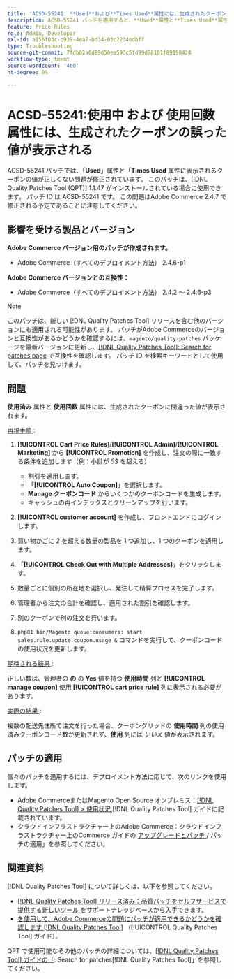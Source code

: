 ```yaml
---
title: 'ACSD-55241: **Used**および**Times Used**属性には、生成されたクーポンの誤った値が表示される'
description: ACSD-55241 パッチを適用すると、**Used**属性と**Times Used**属性で生成されたクーポンの値が正しく表示されないAdobe Commerceの問題が修正されます
feature: Price Rules
role: Admin, Developer
exl-id: a156f03c-c939-4ea7-bd34-03c2234edbff
type: Troubleshooting
source-git-commit: 7fdb02a6d89d50ea593c5fd99d78101f89198424
workflow-type: tm+mt
source-wordcount: '460'
ht-degree: 0%

---
```


# ACSD-55241:**使用中** および **使用回数** 属性には、生成されたクーポンの誤った値が表示される

ACSD-55241 パッチでは、「**Used**」属性と「**Times Used** 属性に表示されるクーポンの値が正しくない問題が修正されています。 このパッチは、[!DNL Quality Patches Tool (QPT)] 1.1.47 がインストールされている場合に使用できます。 パッチ ID は ACSD-55241 です。 この問題はAdobe Commerce 2.4.7 で修正される予定であることに注意してください。

## 影響を受ける製品とバージョン

**Adobe Commerce バージョン用のパッチが作成されます。**

* Adobe Commerce（すべてのデプロイメント方法） 2.4.6-p1

**Adobe Commerce バージョンとの互換性：**

* Adobe Commerce（すべてのデプロイメント方法） 2.4.2 ～ 2.4.6-p3

>[!NOTE]
>
>このパッチは、新しい [!DNL Quality Patches Tool] リリースを含む他のバージョンにも適用される可能性があります。 パッチがAdobe Commerceのバージョンと互換性があるかどうかを確認するには、`magento/quality-patches` パッケージを最新バージョンに更新し、[[!DNL Quality Patches Tool]: Search for patches page](https://experienceleague.adobe.com/tools/commerce-quality-patches/index.html) で互換性を確認します。 パッチ ID を検索キーワードとして使用して、パッチを見つけます。

## 問題

**使用済み** 属性と **使用回数** 属性には、生成されたクーポンに間違った値が表示されます。

<u> 再現手順 </u>:

1. **[!UICONTROL Cart Price Rules]**/**[!UICONTROL Admin]**/**[!UICONTROL Marketing]** から **[!UICONTROL Promotion]** を作成し、注文の際に一致する条件を追加します（例：小計が *5$* を超える）

   * 割引を適用します。
   * 「**[!UICONTROL Auto Coupon]**」を選択します。
   * **Manage クーポンコード** からいくつかのクーポンコードを生成します。
   * キャッシュの再インデックスとクリーンアップを行います。

1. **[!UICONTROL customer account]** を作成し、フロントエンドにログインします。
1. 買い物かごに *2* を超える数量の製品を 1 つ追加し、1 つのクーポンを適用します。
1. 「**[!UICONTROL Check Out with Multiple Addresses]**」をクリックします。
1. 数量ごとに個別の所在地を選択し、発注して精算プロセスを完了します。
1. 管理者から注文の合計を確認し、適用された割引を確認します。
1. 別のクーポンで別の注文を行います。
1. `php81 bin/Magento queue:consumers: start sales.rule.update.coupon.usage &` コマンドを実行して、クーポンコードの使用状況を更新します。

<u> 期待される結果 </u>:

正しい数は、管理者の **の** の **Yes** 値を持つ **使用時間** 列と **[!UICONTROL manage coupon]** 使用 **[!UICONTROL cart price rule]** 列に表示される必要があります。

<u> 実際の結果 </u>:

複数の配送先住所で注文を行った場合、クーポングリッドの **使用時間** 列の使用済みクーポンコード数が更新されず、**使用** 列には *いいえ* 値が表示されます。

## パッチの適用

個々のパッチを適用するには、デプロイメント方法に応じて、次のリンクを使用します。

* Adobe CommerceまたはMagento Open Source オンプレミス：[[!DNL Quality Patches Tool] > 使用状況 ](/help/tools/quality-patches-tool/usage.md) [!DNL Quality Patches Tool] ガイドに記載されています。
* クラウドインフラストラクチャー上のAdobe Commerce：クラウドインフラストラクチャー上のCommerce ガイドの [ アップグレードとパッチ ](https://experienceleague.adobe.com/docs/commerce-cloud-service/user-guide/develop/upgrade/apply-patches.html)/ パッチの適用」を参照してください。

## 関連資料

[!DNL Quality Patches Tool] について詳しくは、以下を参照してください。

* [[!DNL Quality Patches Tool]  リリース済み：品質パッチをセルフサービスで提供する新しいツール ](https://experienceleague.adobe.com/en/docs/commerce-operations/tools/quality-patches-tool/quality-patches-tool-to-self-serve-quality-patches) をサポートナレッジベースから入手できます。
* [ を使用して、Adobe Commerceの問題にパッチが適用できるかどうかを確認します  [!DNL Quality Patches Tool]](/help/tools/quality-patches-tool/patches-available-in-qpt/check-patch-for-magento-issue-with-magento-quality-patches.md) （[!UICONTROL Quality Patches Tool] ガイド）。


QPT で使用可能なその他のパッチの詳細については、[[!DNL Quality Patches Tool] ガイドの「](https://experienceleague.adobe.com/tools/commerce-quality-patches/index.html): Search for patches[!DNL Quality Patches Tool]」を参照してください。
